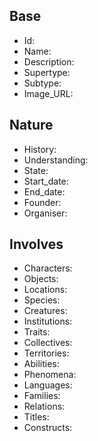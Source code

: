 ## Base
- <span class="text-field" data-tooltip="Text">Id</span>: 
- <span class="text-field" data-tooltip="Text">Name</span>: 
- <span class="text-field" data-tooltip="Text">Description</span>: 
- <span class="text-field" data-tooltip="Text">Supertype</span>: 
- <span class="text-field" data-tooltip="Text">Subtype</span>: 
- <span class="text-field" data-tooltip="Text">Image_URL</span>: 

## Nature
- <span class="text-field" data-tooltip="Text">History</span>: 
- <span class="text-field" data-tooltip="Text">Understanding</span>: 
- <span class="text-field" data-tooltip="Text">State</span>: 
- <span class="number-field" data-tooltip="Number">Start_date</span>: 
- <span class="number-field" data-tooltip="Number">End_date</span>: 
- <span class="link-field" data-tooltip="Single Character">Founder</span>: 
- <span class="link-field" data-tooltip="Single Institution">Organiser</span>: 

## Involves
- <span class="multi-link-field" data-tooltip="Multi Character">Characters</span>: 
- <span class="multi-link-field" data-tooltip="Multi Object">Objects</span>: 
- <span class="multi-link-field" data-tooltip="Multi Location">Locations</span>: 
- <span class="multi-link-field" data-tooltip="Multi Species">Species</span>: 
- <span class="multi-link-field" data-tooltip="Multi Creature">Creatures</span>: 
- <span class="multi-link-field" data-tooltip="Multi Institution">Institutions</span>: 
- <span class="multi-link-field" data-tooltip="Multi Trait">Traits</span>: 
- <span class="multi-link-field" data-tooltip="Multi Collective">Collectives</span>: 
- <span class="multi-link-field" data-tooltip="Multi Territory">Territories</span>: 
- <span class="multi-link-field" data-tooltip="Multi Ability">Abilities</span>: 
- <span class="multi-link-field" data-tooltip="Multi Phenomenon">Phenomena</span>: 
- <span class="multi-link-field" data-tooltip="Multi Language">Languages</span>: 
- <span class="multi-link-field" data-tooltip="Multi Family">Families</span>: 
- <span class="multi-link-field" data-tooltip="Multi Relation">Relations</span>: 
- <span class="multi-link-field" data-tooltip="Multi Title">Titles</span>: 
- <span class="multi-link-field" data-tooltip="Multi Construct">Constructs</span>: 

